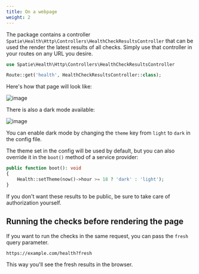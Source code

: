 ```yaml
---
title: On a webpage
weight: 2
---
```


The package contains a controller `Spatie\Health\Http\Controllers\HealthCheckResultsController` that can be used the render the latest results of all checks. Simply use that controller in your routes on any URL you desire.

```php
use Spatie\Health\Http\Controllers\HealthCheckResultsController

Route::get('health', HealthCheckResultsController::class);
```

Here's how that page will look like:

![image](/docs/laravel-health/v1/images/list-web.png)

There is also a dark mode available:

![image](/docs/laravel-health/v1/images/list-web-dark.png)

You can enable dark mode by changing the `theme` key from `light` to `dark` in the config file.

The theme set in the config will be used by default, but you can also override it in the `boot()` method of a service provider:

```php
public function boot(): void
{
    Health::setTheme(now()->hour >= 18 ? 'dark' : 'light');
}
```

If you don't want these results to be public, be sure to take care of authorization yourself.

## Running the checks before rendering the page

If you want to run the checks in the same request, you can pass the `fresh` query parameter.

```
https://example.com/health?fresh
```

This way you'll see the fresh results in the browser.

